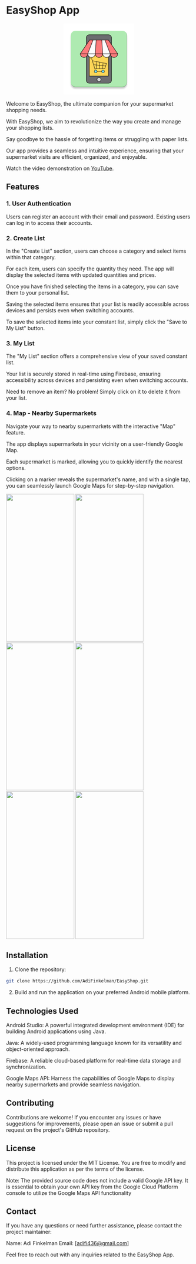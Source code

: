 # EasyShop App

<p align="center">
  <img src="./app/src/main/res/mipmap-xxxhdpi/ic_launcher.png">
</p>
Welcome to EasyShop, the ultimate companion for your supermarket shopping needs.

With EasyShop, we aim to revolutionize the way you create and manage your shopping lists.

Say goodbye to the hassle of forgetting items or struggling with paper lists.

Our app provides a seamless and intuitive experience, ensuring that your supermarket visits are efficient, organized, and enjoyable.

Watch the video demonstration on [YouTube](https://youtu.be/qULSS-Dh-RA).

## Features
### 1. User Authentication
Users can register an account with their email and password. Existing users can log in to access their accounts.
### 2. Create List
In the "Create List" section, users can choose a category and select items within that category. 

For each item, users can specify the quantity they need. The app will display the selected items with updated quantities and prices.

Once you have finished selecting the items in a category, you can save them to your personal list.

Saving the selected items ensures that your list is readily accessible across devices and persists even when switching accounts.

To save the selected items into your constant list, simply click the "Save to My List" button. 
### 3. My List
The "My List" section offers a comprehensive view of your saved constant list. 

Your list is securely stored in real-time using Firebase, ensuring accessibility across devices and persisting even when switching accounts. 

Need to remove an item? No problem! Simply click on it to delete it from your list.
### 4. Map - Nearby Supermarkets
Navigate your way to nearby supermarkets with the interactive "Map" feature.

The app displays supermarkets in your vicinity on a user-friendly Google Map. 

Each supermarket is marked, allowing you to quickly identify the nearest options. 

Clicking on a marker reveals the supermarket's name, and with a single tap, you can seamlessly launch Google Maps for step-by-step navigation.


<img src=https://github.com/AdiFinkelman/EasyShop/assets/126038641/cf62c9fa-5517-4964-bdd2-725322afa30c width="184.5" height="400">
<img src= https://github.com/AdiFinkelman/EasyShop/assets/126038641/4d9f68cd-022f-49f2-b039-a3efc47e2dca width="184.5" height="400">
<img src=https://github.com/AdiFinkelman/EasyShop/assets/126038641/ab93d706-4bb9-4672-beff-de4d6ec19db8 width="184.5" height="400">
<img src=https://github.com/AdiFinkelman/EasyShop/assets/126038641/0f7b8631-25bf-46b7-82c7-aba82e325e94 width="184.5" height="400">
<img src= https://github.com/AdiFinkelman/EasyShop/assets/126038641/0fe55617-6e6f-4ea3-bea9-9e0f72d152b2 width="184.5" height="400">
<img src= https://github.com/AdiFinkelman/EasyShop/assets/126038641/411e1419-f13d-4eeb-bfe0-bda133f85c32 width="184.5" height="400">


## Installation
1. Clone the repository:
```bash
git clone https://github.com/AdiFinkelman/EasyShop.git
```

2. Build and run the application on your preferred Android mobile platform.

## Technologies Used
Android Studio: A powerful integrated development environment (IDE) for building Android applications using Java.

Java: A widely-used programming language known for its versatility and object-oriented approach.

Firebase: A reliable cloud-based platform for real-time data storage and synchronization.

Google Maps API: Harness the capabilities of Google Maps to display nearby supermarkets and provide seamless navigation.

## Contributing
Contributions are welcome! If you encounter any issues or have suggestions for improvements, please open an issue or submit a pull request on the project's GitHub repository.

## License
This project is licensed under the MIT License. You are free to modify and distribute this application as per the terms of the license.

Note: The provided source code does not include a valid Google API key. It is essential to obtain your own API key from the Google Cloud Platform console to utilize the Google Maps API functionality

## Contact
If you have any questions or need further assistance, please contact the project maintainer:

Name: Adi Finkelman
Email: [adifi436@gmail.com]

Feel free to reach out with any inquiries related to the EasyShop App.
